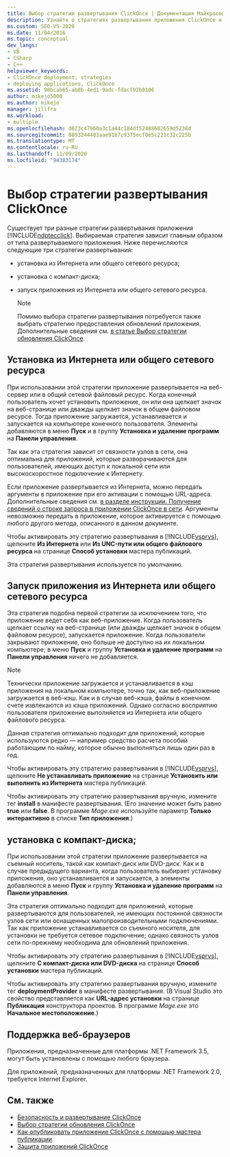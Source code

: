 ```yaml
---
title: Выбор стратегии развертывания ClickOnce | Документация Майкрософт
description: Узнайте о стратегиях развертывания приложения ClickOnce и о том, как выбрать стратегию в зависимости от типа развертываемого приложения.
ms.custom: SEO-VS-2020
ms.date: 11/04/2016
ms.topic: conceptual
dev_langs:
- VB
- CSharp
- C++
helpviewer_keywords:
- ClickOnce deployment, strategies
- deploying applications, ClickOnce
ms.assetid: 98bcab65-ab8b-4ed1-9adc-fdacf92b8106
author: mikejo5000
ms.author: mikejo
manager: jillfra
ms.workload:
- multiple
ms.openlocfilehash: d623c47960a3c1a44c184df52488682659d5238d
ms.sourcegitcommit: 0893244403aae9187c9375ecf0e5c221c32c225b
ms.translationtype: MT
ms.contentlocale: ru-RU
ms.lasthandoff: 11/09/2020
ms.locfileid: "94383174"
---
```

# <a name="choose-a-clickonce-deployment-strategy"></a>Выбор стратегии развертывания ClickOnce
Существует три разные стратегии развертывания приложения [!INCLUDE[ndptecclick](../deployment/includes/ndptecclick_md.md)]. Выбираемая стратегия зависит главным образом от типа развертываемого приложения. Ниже перечисляются следующие три стратегии развертывания:

- установка из Интернета или общего сетевого ресурса;

- установка с компакт-диска;

- запуск приложения из Интернета или общего сетевого ресурса.

    > [!NOTE]
    > Помимо выбора стратегии развертывания потребуется также выбрать стратегию предоставления обновлений приложения. Дополнительные сведения см. [в статье Выбор стратегии обновления ClickOnce](../deployment/choosing-a-clickonce-update-strategy.md).

## <a name="install-from-the-web-or-a-network-share"></a>Установка из Интернета или общего сетевого ресурса
 При использовании этой стратегии приложение развертывается на веб-сервер или в общий сетевой файловый ресурс. Когда конечный пользователь хочет установить приложение, он или она щелкает значок на веб-странице или дважды щелкает значок в общем файловом ресурсе. Тогда приложение загружается, устанавливается и запускается на компьютере конечного пользователя. Элементы добавляются в меню **Пуск** и в группу **Установка и удаление программ** на **Панели управления**.

 Так как эта стратегия зависит от связности узлов в сети, она оптимальна для приложений, которые разворачиваются для пользователей, имеющих доступ к локальной сети или высокоскоростное подключение к Интернету.

 Если приложение развертывается из Интернета, можно передать аргументы в приложение при его активации с помощью URL-адреса. Дополнительные сведения см. [в разделе инструкции. Получение сведений о строке запроса в приложении ClickOnce в сети](../deployment/how-to-retrieve-query-string-information-in-an-online-clickonce-application.md). Аргументы невозможно передать в приложение, которое активируется с помощью любого другого метода, описанного в данном документе.

 Чтобы активировать эту стратегию развертывания в [!INCLUDE[vsprvs](../code-quality/includes/vsprvs_md.md)], щелкните **Из Интернета** или **Из UNC-пути или общего файлового ресурса** на странице **Способ установки** мастера публикаций.

 Эта стратегия развертывания используется по умолчанию.

## <a name="start-the-application-from-the-web-or-a-network-share"></a>Запуск приложения из Интернета или общего сетевого ресурса
 Эта стратегия подобна первой стратегии за исключением того, что приложение ведет себя как веб-приложение. Когда пользователь щелкает ссылку на веб-странице (или дважды щелкает значок в общем файловом ресурсе), запускается приложение. Когда пользователи закрывают приложение, оно больше не доступно на их локальном компьютере; в меню **Пуск** и группу **Установка и удаление программ** на **Панели управления** ничего не добавляется.

> [!NOTE]
> Технически приложение загружается и устанавливается в кэш приложения на локальном компьютере, точно так, как веб-приложение загружается в веб-кэш. Как и в случае веб-кэша, файлы в конечном счете извлекаются из кэша приложений. Однако согласно восприятию пользователя приложение выполняется из Интернета или общего файлового ресурса.

 Данная стратегия оптимально подходит для приложений, которые используются редко — например средство расчета пособий работающим по найму, которое обычно выполняться лишь один раз в год.

 Чтобы активировать эту стратегию развертывания в [!INCLUDE[vsprvs](../code-quality/includes/vsprvs_md.md)], щелкните **Не устанавливать приложение** на странице **Установить или выполнить из Интернета** мастера публикаций.

 Чтобы активировать эту стратегию развертывания вручную, измените тег **install** в манифесте развертывания. (Его значение может быть равно **true** или **false**. В программе *Mage.exe* используйте параметр **Только интерактивно** в списке **Тип приложения**.)

## <a name="install-from-a-cd"></a>установка с компакт-диска;
 При использовании этой стратегии приложение развертывается на съемный носитель, такой как компакт-диск или DVD-диск. Как и в случае предыдущего варианта, когда пользователь выбирает установку приложения, оно устанавливается и запускается, а элементы добавляются в меню **Пуск** и группу **Установка и удаление программ** на **Панели управления**.

 Эта стратегия оптимально подходит для приложений, которые развертываются для пользователей, не имеющих постоянной связности узлов сети или оснащенных малопроизводительными подключениями. Так как приложение устанавливается со съемного носителя, для установки не требуется сетевое подключение; однако связность узлов сети по-прежнему необходима для обновлений приложения.

 Чтобы активировать эту стратегию развертывания в [!INCLUDE[vsprvs](../code-quality/includes/vsprvs_md.md)], щелкните **С компакт-диска или DVD-диска** на странице **Способ установки** мастера публикаций.

 Чтобы активировать эту стратегию развертывания вручную, измените тег **deploymentProvider** в манифесте развертывания. (В Visual Studio это свойство представляется как **URL-адрес установки** на странице **Публикация** конструктора проектов. В программе *Mage.exe* это **Начальное местоположение**.)

## <a name="web-browser-support"></a>Поддержка веб-браузеров
 Приложения, предназначенные для платформы .NET Framework 3.5, могут быть установлены с помощью любого браузера.

 Для приложений, предназначенных для платформы .NET Framework 2.0, требуется Internet Explorer.

## <a name="see-also"></a>См. также
- [Безопасность и развертывание ClickOnce](../deployment/clickonce-security-and-deployment.md)
- [Выбор стратегии обновления ClickOnce](../deployment/choosing-a-clickonce-update-strategy.md)
- [Как опубликовать приложение ClickOnce с помощью мастера публикации](../deployment/how-to-publish-a-clickonce-application-using-the-publish-wizard.md)
- [Защита приложений ClickOnce](../deployment/securing-clickonce-applications.md)